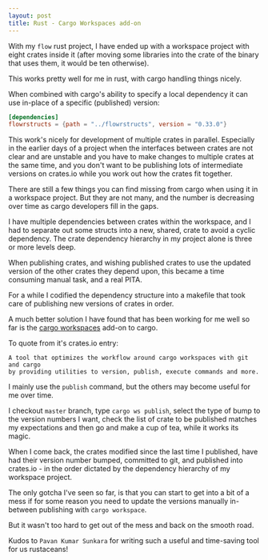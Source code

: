 ```yaml
---
layout: post
title: Rust - Cargo Workspaces add-on
--- 
```


With my `flow` rust project, I have ended up with a workspace project with eight crates inside it (after moving 
some libraries into the crate of the binary that uses them, it would be ten otherwise).

This works pretty well for me in rust, with cargo handling things nicely.

When combined with cargo's ability to specify a local dependency it can use in-place of
a specific (published) version:
```toml
[dependencies]
flowrstructs = {path = "../flowrstructs", version = "0.33.0"}
```

This work's nicely for development of multiple crates in parallel. Especially in the earlier
days of a project when the interfaces between crates are not clear and are unstable and 
you have to make changes to multiple crates at the same time, and you don't want to be publishing
lots of intermediate versions on crates.io while you work out how the crates fit together.

There are still a few things you can find missing from cargo when using it in a workspace
project. But they are not many, and the number is decreasing over time as cargo developers fill in the gaps.

I have multiple dependencies between crates within the workspace, and I had to separate out some structs into a
new, shared, crate to avoid a cyclic dependency. The crate dependency hierarchy in my project alone
is three or more levels deep.

When publishing crates, and wishing published crates to use the updated version of the other 
crates they depend upon, this became a time consuming manual task, and a real PITA.

For a while I codified the dependency structure into a makefile that took care of publishing
new versions of crates in order.

A much better solution I have found that has been working for me well so far is the
[cargo workspaces](https://crates.io/crates/cargo-workspaces) add-on to cargo.

To quote from it's crates.io entry:
```
A tool that optimizes the workflow around cargo workspaces with git and cargo
by providing utilities to version, publish, execute commands and more.
```

I mainly use the `publish` command, but the others may become useful for me over time.

I checkout `master` branch, type `cargo ws publish`, select the type of bump to the version
numbers I want, check the list of crate to be published matches my expectations and then go
and make a cup of tea, while it works its magic.

When I come back, the crates modified since the last time I published, have had their version
number bumped, committed to git, and published into crates.io - in the order dictated by the 
dependency hierarchy of my workspace project.

The only gotcha I've seen so far, is that you can start to get into a bit of a mess if for some
reason you need to update the versions manually in-between publishing with `cargo workspace`.

But it wasn't too hard to get out of the mess and back on the smooth road.

Kudos to `Pavan Kumar Sunkara` for writing such a useful and time-saving tool for us
rustaceans!